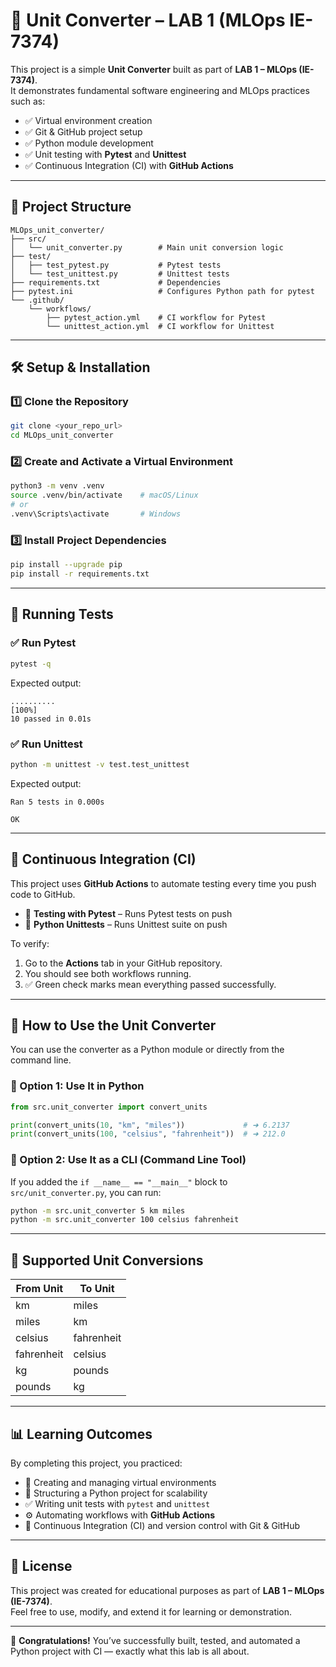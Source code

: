 # 🧮 Unit Converter – LAB 1 (MLOps IE-7374)

This project is a simple **Unit Converter** built as part of **LAB 1 – MLOps (IE-7374)**.  
It demonstrates fundamental software engineering and MLOps practices such as:

- ✅ Virtual environment creation  
- ✅ Git & GitHub project setup  
- ✅ Python module development  
- ✅ Unit testing with **Pytest** and **Unittest**  
- ✅ Continuous Integration (CI) with **GitHub Actions**

---

## 📁 Project Structure

```
MLOps_unit_converter/
├── src/
│   └── unit_converter.py        # Main unit conversion logic
├── test/
│   ├── test_pytest.py           # Pytest tests
│   └── test_unittest.py         # Unittest tests
├── requirements.txt             # Dependencies
├── pytest.ini                   # Configures Python path for pytest
└── .github/
    └── workflows/
        ├── pytest_action.yml    # CI workflow for Pytest
        └── unittest_action.yml  # CI workflow for Unittest
```

---

## 🛠️ Setup & Installation

### 1️⃣ Clone the Repository
```bash
git clone <your_repo_url>
cd MLOps_unit_converter
```

### 2️⃣ Create and Activate a Virtual Environment
```bash
python3 -m venv .venv
source .venv/bin/activate    # macOS/Linux
# or
.venv\Scripts\activate       # Windows
```

### 3️⃣ Install Project Dependencies
```bash
pip install --upgrade pip
pip install -r requirements.txt
```

---

## 🧪 Running Tests

### ✅ Run Pytest
```bash
pytest -q
```

Expected output:
```
..........                                                                                                               [100%]
10 passed in 0.01s
```

### ✅ Run Unittest
```bash
python -m unittest -v test.test_unittest
```

Expected output:
```
Ran 5 tests in 0.000s

OK
```

---

## 🤖 Continuous Integration (CI)

This project uses **GitHub Actions** to automate testing every time you push code to GitHub.

- 🧪 **Testing with Pytest** – Runs Pytest tests on push  
- 🧪 **Python Unittests** – Runs Unittest suite on push  

To verify:
1. Go to the **Actions** tab in your GitHub repository.
2. You should see both workflows running.
3. ✅ Green check marks mean everything passed successfully.

---

## 📏 How to Use the Unit Converter

You can use the converter as a Python module or directly from the command line.

### 📌 Option 1: Use It in Python
```python
from src.unit_converter import convert_units

print(convert_units(10, "km", "miles"))             # ➜ 6.2137
print(convert_units(100, "celsius", "fahrenheit"))  # ➜ 212.0
```

### 📌 Option 2: Use It as a CLI (Command Line Tool)

If you added the `if __name__ == "__main__"` block to `src/unit_converter.py`, you can run:

```bash
python -m src.unit_converter 5 km miles
python -m src.unit_converter 100 celsius fahrenheit
```

---

## 🔄 Supported Unit Conversions

| From Unit      | To Unit         |
|----------------|------------------|
| km             | miles            |
| miles          | km               |
| celsius        | fahrenheit       |
| fahrenheit     | celsius          |
| kg             | pounds           |
| pounds         | kg               |

---

## 📊 Learning Outcomes

By completing this project, you practiced:

- 🐍 Creating and managing virtual environments  
- 📁 Structuring a Python project for scalability  
- ✅ Writing unit tests with `pytest` and `unittest`  
- ⚙️ Automating workflows with **GitHub Actions**  
- 🔄 Continuous Integration (CI) and version control with Git & GitHub  

---

## 📜 License

This project was created for educational purposes as part of **LAB 1 – MLOps (IE-7374)**.  
Feel free to use, modify, and extend it for learning or demonstration.

---

🚀 **Congratulations!** You’ve successfully built, tested, and automated a Python project with CI — exactly what this lab is all about.
